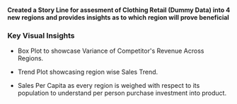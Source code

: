 #### Created a Story Line for assesment of Clothing Retail (Dummy Data) into 4 new regions and provides insights as to which region will prove beneficial

### Key Visual Insights

- Box Plot to showcase Variance of Competitor's Revenue Across Regions.

- Trend Plot showcasing region wise Sales Trend.

- Sales Per Capita as every region is weighed with respect to its population to understand per person purchase investment 
  into product.
  
  
